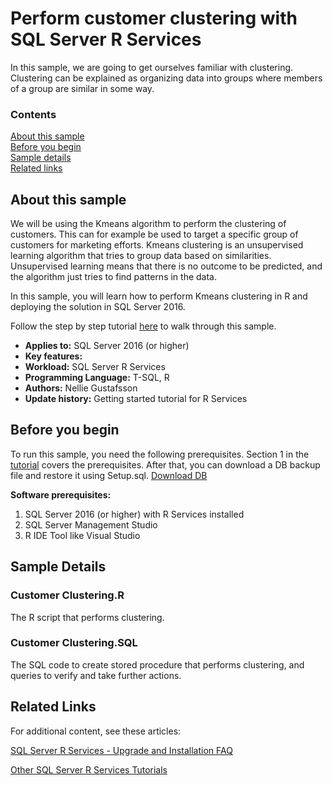 # Perform customer clustering with SQL Server R Services

In this sample, we are going to get ourselves familiar with clustering. 
Clustering can be explained as organizing data into groups where members of a group are similar in some way.

### Contents

[About this sample](#about-this-sample)<br/>
[Before you begin](#before-you-begin)<br/>
[Sample details](#sample-details)<br/>
[Related links](#related-links)<br/>


<a name=about-this-sample></a>

## About this sample

We will be using the Kmeans algorithm to perform the clustering of customers. This can for example be used to target a specific group of customers for marketing efforts. 
Kmeans clustering is an unsupervised learning algorithm that tries to group data based on similarities. Unsupervised learning means that there is no outcome to be predicted, and the algorithm just tries to find patterns in the data.

In this sample, you will learn how to perform Kmeans clustering in R and deploying the solution in SQL Server 2016.

Follow the step by step tutorial [here](https://www.microsoft.com/en-us/sql-server/developer-get-started/rclustering) to walk through this sample.

<!-- Delete the ones that don't apply -->
- **Applies to:** SQL Server 2016 (or higher)
- **Key features:**
- **Workload:** SQL Server R Services
- **Programming Language:** T-SQL, R
- **Authors:** Nellie Gustafsson
- **Update history:** Getting started tutorial for R Services

<a name=before-you-begin></a>

## Before you begin

To run this sample, you need the following prerequisites.
Section 1 in the [tutorial](https://www.microsoft.com/en-us/sql-server/developer-get-started/rclustering) covers the prerequisites.
After that, you can download a DB backup file and restore it using Setup.sql. [Download DB](https://deve2e.azureedge.net/sqlchoice/static/tpcxbb_1gb.bak)

**Software prerequisites:**

<!-- Examples -->
1. SQL Server 2016 (or higher) with R Services installed
2. SQL Server Management Studio
3. R IDE Tool like Visual Studio


<a name=sample-details></a>
## Sample Details

### Customer Clustering.R

The R script that performs clustering.

### Customer Clustering.SQL

The SQL code to create stored procedure that performs clustering, and queries to verify and take further actions.


<a name=related-links></a>

## Related Links
<!-- Links to more articles. Remember to delete "en-us" from the link path. -->

For additional content, see these articles:

[SQL Server R Services - Upgrade and Installation FAQ](https://msdn.microsoft.com/en-us/library/mt653951.aspx)

[Other SQL Server R Services Tutorials](https://msdn.microsoft.com/en-us/library/mt591993.aspx)